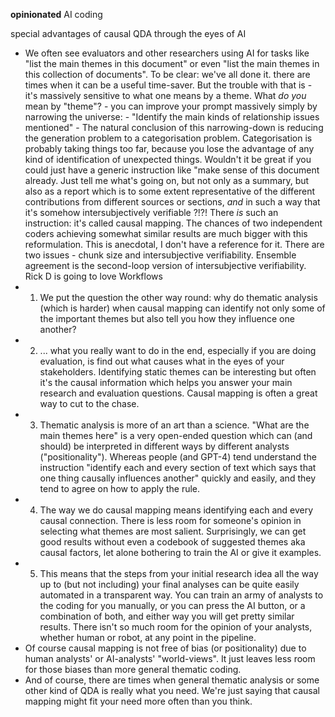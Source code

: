 **opinionated** AI coding

special advantages of causal QDA through the eyes of AI

- We often see evaluators and other researchers using AI for tasks like "list the main themes in this document" or even "list the main themes in this collection of documents". To be clear: we've all done it. there are times when it can be a useful time-saver.  But the trouble with that is  - it's massively sensitive to what one means by a theme. What *do you* mean by "theme"?  - you can improve your prompt massively simply by narrowing the universe:  - "Identify the main kinds of relationship issues mentioned" - The natural conclusion of this narrowing-down is reducing the generation problem to a categorisation problem. Categorisation is probably taking things too far, because you lose the advantage of any kind of identification of unexpected things.  Wouldn't it be great if you could just have a generic instruction like "make sense of this document already. Just tell me what's going on, but not only as a summary, but also as a report which is to some extent representative of the different contributions from different sources or sections, *and* in such a way that it's somehow intersubjectively verifiable ?!?! There *is* such an instruction: it's called causal mapping.  The chances of two independent coders achieving somewhat similar results are much bigger with this reformulation. This is anecdotal, I don't have a reference for it.  There are two issues - chunk size and intersubjective verifiability. Ensemble agreement is the second-loop version of intersubjective verifiability. Rick D is going to love Workflows
- 1. We put the question the other way round: why do thematic analysis (which is harder) when causal mapping can identify not only some of the important themes but also tell you how they influence one another?
- 2. ... what you really want to do in the end, especially if you are doing evaluation, is find out what causes what in the eyes of your stakeholders. Identifying static themes can be interesting but often it's the causal information which helps you answer your main research and evaluation questions. Causal mapping is often a great way to cut to the chase.
- 3. Thematic analysis is more of an art than a science. "What are the main themes here" is a very open-ended question which can (and should) be interpreted in different ways by different analysts ("positionality"). Whereas people (and GPT-4) tend understand the instruction "identify each and every section of text which says that one thing causally influences another"  quickly and easily, and they tend to agree on how to apply the rule.
- 4. The way we do causal mapping means identifying each and every causal connection. There is less room for someone's opinion in selecting what themes are most salient. Surprisingly, we can get good results without even a codebook of suggested themes aka causal factors, let alone bothering to train the AI or give it examples.
- 5. This means that the steps from your initial research idea all the way up to (but not including) your final analyses can be quite easily automated in a transparent way. You can train an army of analysts to the coding for you manually, or you can press the AI button, or a combination of both, and either way you will get pretty similar results. There isn't so much room for the opinion of your analysts, whether human or robot,  at any point in the pipeline.
- Of course causal mapping is not free of bias (or positionality) due to human analysts' or AI-analysts' "world-views". It just leaves less room for those biases than more general thematic coding.
- And of course, there are times when general thematic analysis or some other kind of QDA is really what you need. We're just saying that causal mapping might fit your need more often than you think.